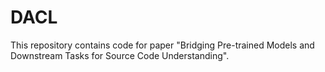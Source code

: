 # DACL

This repository contains code for paper "Bridging Pre-trained Models and Downstream Tasks for Source Code Understanding".
